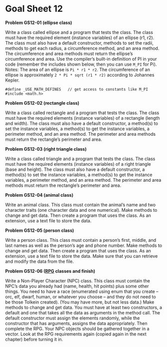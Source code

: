 # Goal Sheet 12

**Problem GS12-01 (ellipse class)**

Write a class called ellipse and a program that tests the class.  The class must have the required element (instance variables) of an ellipse (r1, r2).  The class must also have a default constructor, methods to set the radii, methods to get each radius, a circumference method, and an area method.  The circumference and area methods must return the ellipse’s circumference and area.  Use the compiler’s built-in definition of PI in your code (remember the includes shown below, then you can use `M_PI` for Pi).  Notes: The area of an ellipse is `Pi * r1 * r2`.  The circumference of an ellipse is approximately `2 * Pi * sqrt (r1 * r2)` according to Johannes Kepler.
```
#define _USE_MATH_DEFINES	// get access to constants like M_PI
#include <math.h>
```

**Problem GS12-02 (rectangle class)**

Write a class called rectangle and a program that tests the class.  The class must have the required elements (instance variables) of a rectangle (length and width).  The class must also have a default constructor, a method(s) to set the instance variables, a method(s) to get the instance variables, a perimeter method, and an area method.  The perimeter and area methods must return the rectangle’s perimeter and area.

**Problem GS12-03 (right triangle class)**

Write a class called triangle and a program that tests the class.  The class must have the required elements (instance variables) of a right triangle (base and height).  The class must also have a default constructor, a method(s) to set the instance variables, a method(s) to get the instance variables, a perimeter method, and an area method.  The perimeter and area methods must return the rectangle’s perimeter and area.

**Problem GS12-04 (animal class)**

Write an animal class.  This class must contain the animal’s name and two character traits (one character data and one numerical).  Make methods to change and get data.  Then create a program that uses the class.  As an extension, use a text file to store the data.

**Problem GS12-05 (person class)**

Write a person class.  This class must contain a person’s first, middle, and last names as well as the person’s age and phone number.  Make methods to change and get data.  Then create a program that uses the class.  As an extension, use a text file to store the data.  Make sure that you can retrieve and modify the data from the file.

**Problem GS12-06 ([RPG](https://github.com/MichaelTMiyoshi/CPPwithMiyoshi/blob/master/Problems/RPG_Requirements.md) classes and finish)**

Write a Non-Player Character (NPC) class.  This class must contain the NPC’s data you already had (name, health, hit points) plus some other things.  You need to have a race (enumerated using enum that you create – orc, elf, dwarf, human, or whatever you choose – and they do not need to be those Tolkein created).  (You may have more, but not less data.)  Make methods to change and get data.  You must have at least two constructors, a default and one that takes all the data as arguments in the method call.  The default constructor must assign the elements randomly, while the constructor that has arguments, assigns the data appropriately.  Then complete the RPG.  Your NPC objects should be gathered together in a vector.  Look at the RPG requirements again (copied again in the next chapter) before turning it in.
